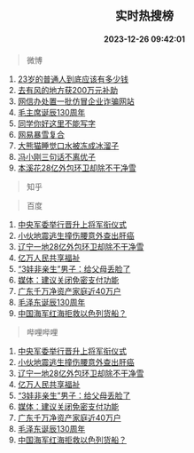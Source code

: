 <div align="center"><h2>实时热搜榜</h2><h4>2023-12-26 09:42:01</h4></div>

> 微博  

1. [23岁的普通人到底应该有多少钱](https://s.weibo.com/weibo?q=23%E5%B2%81%E7%9A%84%E6%99%AE%E9%80%9A%E4%BA%BA%E5%88%B0%E5%BA%95%E5%BA%94%E8%AF%A5%E6%9C%89%E5%A4%9A%E5%B0%91%E9%92%B1&t=31&band_rank=1&Refer=top)<br />
2. [去有风的地方获200万元补助](https://s.weibo.com/weibo?q=%23%E5%8E%BB%E6%9C%89%E9%A3%8E%E7%9A%84%E5%9C%B0%E6%96%B9%E8%8E%B7200%E4%B8%87%E5%85%83%E8%A1%A5%E5%8A%A9%23&t=31&band_rank=2&Refer=top)<br />
3. [网信办处置一批仿冒企业诈骗网站](https://s.weibo.com/weibo?q=%23%E7%BD%91%E4%BF%A1%E5%8A%9E%E5%A4%84%E7%BD%AE%E4%B8%80%E6%89%B9%E4%BB%BF%E5%86%92%E4%BC%81%E4%B8%9A%E8%AF%88%E9%AA%97%E7%BD%91%E7%AB%99%23&t=31&band_rank=3&Refer=top)<br />
4. [毛主席诞辰130周年](https://s.weibo.com/weibo?q=%23%E6%AF%9B%E4%B8%BB%E5%B8%AD%E8%AF%9E%E8%BE%B0130%E5%91%A8%E5%B9%B4%23&t=31&band_rank=4&Refer=top)<br />
5. [同学你好这里不能写字](https://s.weibo.com/weibo?q=%E5%90%8C%E5%AD%A6%E4%BD%A0%E5%A5%BD%E8%BF%99%E9%87%8C%E4%B8%8D%E8%83%BD%E5%86%99%E5%AD%97&t=31&band_rank=5&Refer=top)<br />
6. [网易暴雪复合](https://s.weibo.com/weibo?q=%23%E7%BD%91%E6%98%93%E6%9A%B4%E9%9B%AA%E5%A4%8D%E5%90%88%23&t=31&band_rank=6&Refer=top)<br />
7. [大熊猫睡觉口水被冻成冰溜子](https://s.weibo.com/weibo?q=%23%E5%A4%A7%E7%86%8A%E7%8C%AB%E7%9D%A1%E8%A7%89%E5%8F%A3%E6%B0%B4%E8%A2%AB%E5%86%BB%E6%88%90%E5%86%B0%E6%BA%9C%E5%AD%90%23&t=31&band_rank=7&Refer=top)<br />
8. [冯小刚三句话不离优子](https://s.weibo.com/weibo?q=%E5%86%AF%E5%B0%8F%E5%88%9A%E4%B8%89%E5%8F%A5%E8%AF%9D%E4%B8%8D%E7%A6%BB%E4%BC%98%E5%AD%90&t=31&band_rank=8&Refer=top)<br />
9. [本溪花28亿外包环卫却除不干净雪](https://s.weibo.com/weibo?q=%23%E6%9C%AC%E6%BA%AA%E8%8A%B128%E4%BA%BF%E5%A4%96%E5%8C%85%E7%8E%AF%E5%8D%AB%E5%8D%B4%E9%99%A4%E4%B8%8D%E5%B9%B2%E5%87%80%E9%9B%AA%23&t=31&band_rank=9&Refer=top)<br />

> 知乎  


> 百度  

1. [中央军委举行晋升上将军衔仪式](https://www.baidu.com/s?wd=%E4%B8%AD%E5%A4%AE%E5%86%9B%E5%A7%94%E4%B8%BE%E8%A1%8C%E6%99%8B%E5%8D%87%E4%B8%8A%E5%B0%86%E5%86%9B%E8%A1%94%E4%BB%AA%E5%BC%8F&sa=fyb_news&rsv_dl=fyb_news)<br />
2. [小伙地震逃生撞伤腰意外查出肝癌](https://www.baidu.com/s?wd=%E5%B0%8F%E4%BC%99%E5%9C%B0%E9%9C%87%E9%80%83%E7%94%9F%E6%92%9E%E4%BC%A4%E8%85%B0%E6%84%8F%E5%A4%96%E6%9F%A5%E5%87%BA%E8%82%9D%E7%99%8C&sa=fyb_news&rsv_dl=fyb_news)<br />
3. [辽宁一地28亿外包环卫却除不干净雪](https://www.baidu.com/s?wd=%E8%BE%BD%E5%AE%81%E4%B8%80%E5%9C%B028%E4%BA%BF%E5%A4%96%E5%8C%85%E7%8E%AF%E5%8D%AB%E5%8D%B4%E9%99%A4%E4%B8%8D%E5%B9%B2%E5%87%80%E9%9B%AA&sa=fyb_news&rsv_dl=fyb_news)<br />
4. [亿万人民共享福祉](https://www.baidu.com/s?wd=%E4%BA%BF%E4%B8%87%E4%BA%BA%E6%B0%91%E5%85%B1%E4%BA%AB%E7%A6%8F%E7%A5%89&sa=fyb_news&rsv_dl=fyb_news)<br />
5. [“3娃非亲生”男子：给父母丢脸了](https://www.baidu.com/s?wd=%E2%80%9C3%E5%A8%83%E9%9D%9E%E4%BA%B2%E7%94%9F%E2%80%9D%E7%94%B7%E5%AD%90%EF%BC%9A%E7%BB%99%E7%88%B6%E6%AF%8D%E4%B8%A2%E8%84%B8%E4%BA%86&sa=fyb_news&rsv_dl=fyb_news)<br />
6. [媒体：建议关闭免密支付功能](https://www.baidu.com/s?wd=%E5%AA%92%E4%BD%93%EF%BC%9A%E5%BB%BA%E8%AE%AE%E5%85%B3%E9%97%AD%E5%85%8D%E5%AF%86%E6%94%AF%E4%BB%98%E5%8A%9F%E8%83%BD&sa=fyb_news&rsv_dl=fyb_news)<br />
7. [广东千万净资产家庭近40万户](https://www.baidu.com/s?wd=%E5%B9%BF%E4%B8%9C%E5%8D%83%E4%B8%87%E5%87%80%E8%B5%84%E4%BA%A7%E5%AE%B6%E5%BA%AD%E8%BF%9140%E4%B8%87%E6%88%B7&sa=fyb_news&rsv_dl=fyb_news)<br />
8. [毛泽东诞辰130周年](https://www.baidu.com/s?wd=%E6%AF%9B%E6%B3%BD%E4%B8%9C%E8%AF%9E%E8%BE%B0130%E5%91%A8%E5%B9%B4&sa=fyb_news&rsv_dl=fyb_news)<br />
9. [中国海军红海拒救以色列货船？](https://www.baidu.com/s?wd=%E4%B8%AD%E5%9B%BD%E6%B5%B7%E5%86%9B%E7%BA%A2%E6%B5%B7%E6%8B%92%E6%95%91%E4%BB%A5%E8%89%B2%E5%88%97%E8%B4%A7%E8%88%B9%EF%BC%9F&sa=fyb_news&rsv_dl=fyb_news)<br />

> 哔哩哔哩  

1. [中央军委举行晋升上将军衔仪式](https://www.baidu.com/s?wd=%E4%B8%AD%E5%A4%AE%E5%86%9B%E5%A7%94%E4%B8%BE%E8%A1%8C%E6%99%8B%E5%8D%87%E4%B8%8A%E5%B0%86%E5%86%9B%E8%A1%94%E4%BB%AA%E5%BC%8F&sa=fyb_news&rsv_dl=fyb_news)<br />
2. [小伙地震逃生撞伤腰意外查出肝癌](https://www.baidu.com/s?wd=%E5%B0%8F%E4%BC%99%E5%9C%B0%E9%9C%87%E9%80%83%E7%94%9F%E6%92%9E%E4%BC%A4%E8%85%B0%E6%84%8F%E5%A4%96%E6%9F%A5%E5%87%BA%E8%82%9D%E7%99%8C&sa=fyb_news&rsv_dl=fyb_news)<br />
3. [辽宁一地28亿外包环卫却除不干净雪](https://www.baidu.com/s?wd=%E8%BE%BD%E5%AE%81%E4%B8%80%E5%9C%B028%E4%BA%BF%E5%A4%96%E5%8C%85%E7%8E%AF%E5%8D%AB%E5%8D%B4%E9%99%A4%E4%B8%8D%E5%B9%B2%E5%87%80%E9%9B%AA&sa=fyb_news&rsv_dl=fyb_news)<br />
4. [亿万人民共享福祉](https://www.baidu.com/s?wd=%E4%BA%BF%E4%B8%87%E4%BA%BA%E6%B0%91%E5%85%B1%E4%BA%AB%E7%A6%8F%E7%A5%89&sa=fyb_news&rsv_dl=fyb_news)<br />
5. [“3娃非亲生”男子：给父母丢脸了](https://www.baidu.com/s?wd=%E2%80%9C3%E5%A8%83%E9%9D%9E%E4%BA%B2%E7%94%9F%E2%80%9D%E7%94%B7%E5%AD%90%EF%BC%9A%E7%BB%99%E7%88%B6%E6%AF%8D%E4%B8%A2%E8%84%B8%E4%BA%86&sa=fyb_news&rsv_dl=fyb_news)<br />
6. [媒体：建议关闭免密支付功能](https://www.baidu.com/s?wd=%E5%AA%92%E4%BD%93%EF%BC%9A%E5%BB%BA%E8%AE%AE%E5%85%B3%E9%97%AD%E5%85%8D%E5%AF%86%E6%94%AF%E4%BB%98%E5%8A%9F%E8%83%BD&sa=fyb_news&rsv_dl=fyb_news)<br />
7. [广东千万净资产家庭近40万户](https://www.baidu.com/s?wd=%E5%B9%BF%E4%B8%9C%E5%8D%83%E4%B8%87%E5%87%80%E8%B5%84%E4%BA%A7%E5%AE%B6%E5%BA%AD%E8%BF%9140%E4%B8%87%E6%88%B7&sa=fyb_news&rsv_dl=fyb_news)<br />
8. [毛泽东诞辰130周年](https://www.baidu.com/s?wd=%E6%AF%9B%E6%B3%BD%E4%B8%9C%E8%AF%9E%E8%BE%B0130%E5%91%A8%E5%B9%B4&sa=fyb_news&rsv_dl=fyb_news)<br />
9. [中国海军红海拒救以色列货船？](https://www.baidu.com/s?wd=%E4%B8%AD%E5%9B%BD%E6%B5%B7%E5%86%9B%E7%BA%A2%E6%B5%B7%E6%8B%92%E6%95%91%E4%BB%A5%E8%89%B2%E5%88%97%E8%B4%A7%E8%88%B9%EF%BC%9F&sa=fyb_news&rsv_dl=fyb_news)<br />
